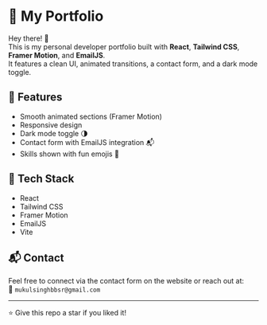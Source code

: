 # 🚀 My Portfolio

Hey there! 👋  
This is my personal developer portfolio built with **React**, **Tailwind CSS**, **Framer Motion**, and **EmailJS**.  
It features a clean UI, animated transitions, a contact form, and a dark mode toggle.

## 🌟 Features

- Smooth animated sections (Framer Motion)
- Responsive design
- Dark mode toggle 🌗
- Contact form with EmailJS integration 📬
- Skills shown with fun emojis 🎯

## 📂 Tech Stack

- React
- Tailwind CSS
- Framer Motion
- EmailJS
- Vite

## 📬 Contact

Feel free to connect via the contact form on the website or reach out at:  
📧 `mukulsinghbbsr@gmail.com`

---

⭐️ Give this repo a star if you liked it!
